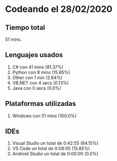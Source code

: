 # Codeando el 28/02/2020

## Tiempo total
51 mins.

## Lenguajes usados
1. C# con 41 mins (81.37%)
1. Python con 8 mins (15.85%)
1. Other con 1 min (2.64%)
1. VB.NET con 4 secs (0.13%)
1. Java con 0 secs (0.0%)

## Plataformas utilizadas
1. Windows con 51 mins (100.0%)

## IDEs
1. Visual Studio un total de 0:42:55 (84.15%)
1. VS Code un total de 0:08:05 (15.85%)
1. Android Studio un total de 0:00:00 (0.0%)

